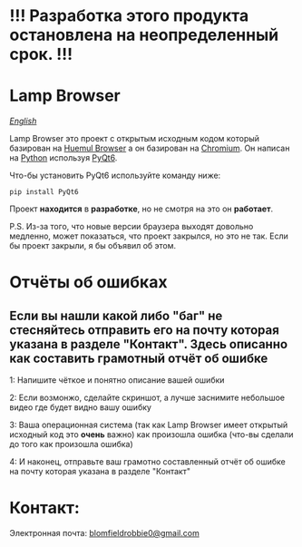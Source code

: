 # !!! Разработка этого продукта остановлена ​​на неопределенный срок. !!!
# Lamp Browser

[*English*](https://github.com/dan55800todm/lampbrowserlfs/blob/master/README.md)

Lamp Browser это проект с открытым исходным кодом который базирован на [Huemul Browser](https://github.com/MasterKrab/huemul-browser) а он базирован на [Chromium](https://www.chromium.org/Home/). Он написан на [Python](https://www.python.org/) используя [PyQt6](https://www.riverbankcomputing.com/software/pyqt). 

Что-бы установить PyQt6 используйте команду ниже:
```
pip install PyQt6
```
Проект **находится** в **разработке**, но не смотря на это он **работает**.

P.S. Из-за того, что новые версии браузера выходят довольно медленно, может показаться, что проект закрылся, но это не так. Если бы проект закрыли, я бы объявил об этом.

# Отчёты об ошибках

## Если вы нашли какой либо "баг" не стесняйтесь отправить его на почту которая указана в разделе "Контакт". Здесь описанно как составить грамотный отчёт об ошибке

1: Напишите чёткое и понятно описание вашей ошибки

2: Если возмонжо, сделайте скриншот, а лучше заснимите небольшое видео где будет видно вашу ошибку

3: Ваша операционная система (так как Lamp Browser имеет открытый исходный код это **очень** важно) как произошла ошибка (что-вы сделали до того как произошла ошибка)

4:  И наконец, отправьте ваш грамотно составленный отчёт об ошибке на почту которая указана в разделе "Контакт"

# Контакт:
Электронная почта: blomfieldrobbie0@gmail.com
